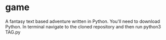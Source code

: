 # game
A fantasy text based adventure written in Python. 
You'll need to download Python. 
In terminal navigate to the cloned repository and then run python3 TAG.py
